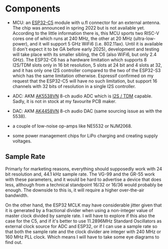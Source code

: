 # Components

  * MCU: an [ESP32-C5](https://www.espressif.com/en/news/ESP32-C5) module with u.fl connector for an external antenna. The chip was announced in spring 2022 but is not available yet. According to the little information there is, this MCU sports two RISC-V cores one of which runs at 240 MHz, the other at 20 MHz (ultra-low-power), and it will support 5 GHz WiFi6 (i.e. 802.11ax). Until it is available (I don't expect it to be GA before early 2025), development and testing will take place with its smaller sibling, the C6 (also WiFi6, but only 2.4 GHz). The ESP32-C6 has a hardware limitation which supports 8 I2S/TDM slots only in 16 bit resolution, 5 slots at 24 bit and 4 slots at 32, and it has only one I2S controller compared to the two of the ESP32-S3 which has the same limitation otherwise. Espressif confirmed on my request that the ESP32-C5 will have no such limitation, but support 16 channels with 32 bits of resolution in a single I2S controller. 
     
  * ADC: AKM [AK5538VN](https://www.akm.com/eu/en/products/audio/audio-adc/ak5538vn/) 8-ch audio ADC which is [I2S / TDM](https://en.wikipedia.org/wiki/I%C2%B2S) capable. Sadly, it is not in stock at my favourite PCB maker. 

  * DAC: AKM [AK4458VN](https://www.akm.com/eu/en/products/audio/audio-dac/ak4458vn/) 8-ch audio DAC (same sourcing issue as with the 5538).  

  * a couple of low-noise op-amps like NE5532 or NJM2068.

  * some power management chips for LiPo charging and creating supply voltages.
 

## Sample Rate
  
Primarly for marketing reasons, everything should supposedly work with 24 bit resolution and, 44.1 kHz sample rate. The VG-99 and the GR-55 work with these parameters, and it would be hard to advertise a device that does less, although from a technical standpoint 16/32 or 16/36 would probably be enough. The downside to this is, it will require a higher over-the-air bandwidth. 

On the other hand, the ESP32 MCLK may have considerable jitter given that it is generated by a fractional divider when using a non-integer value of master clock divided by sample rate.  I will have to explore if this also the case for the C5, and if it's better to use 11.2896MHz Standard Oscillators as external clock source for ADC and ESP32, or if I can use a sample rate so that both the sample rate and the clock divider are integer with 240 MHz or 160 MHz PLL clock. Which means I will have to take some eye diagrams to find out. 